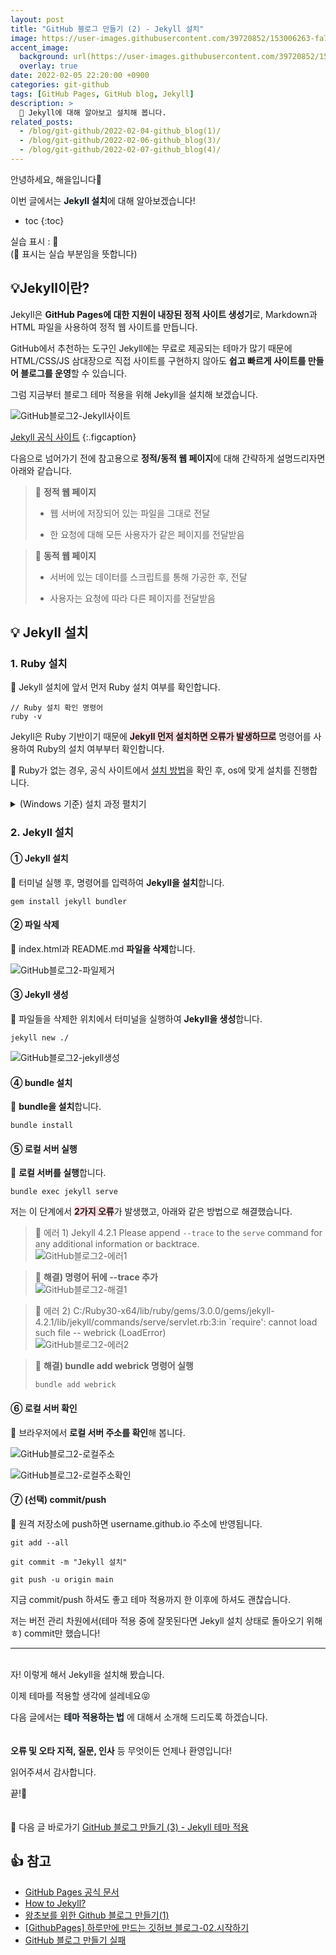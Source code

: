 ```yaml
---
layout: post
title: "GitHub 블로그 만들기 (2) - Jekyll 설치"
image: https://user-images.githubusercontent.com/39720852/153006263-fa7a3d15-69b6-455a-a540-e7964fd951b9.png
accent_image:
  background: url(https://user-images.githubusercontent.com/39720852/152405232-29b296d1-653c-4505-ad3c-07fd5a680d17.png) center/cover
  overlay: true
date: 2022-02-05 22:20:00 +0900
categories: git-github
tags: [GitHub Pages, GitHub blog, Jekyll]
description: >
  🧪 Jekyll에 대해 알아보고 설치해 봅니다.
related_posts:
  - /blog/git-github/2022-02-04-github_blog(1)/
  - /blog/git-github/2022-02-06-github_blog(3)/
  - /blog/git-github/2022-02-07-github_blog(4)/
---
```


안녕하세요, 해을입니다🦖

이번 글에서는 <span style="background-color:#f1f8ff">**Jekyll 설치**</span>에 대해 알아보겠습니다!

* toc
{:toc}

실습 표시 : 🥨  
(🥨 표시는 실습 부분임을 뜻합니다)

## 💡Jekyll이란?

Jekyll은 **GitHub Pages에 대한 지원이 내장된 정적 사이트 생성기**로, Markdown과 HTML 파일을 사용하여 정적 웹 사이트를 만듭니다.

GitHub에서 추천하는 도구인 Jekyll에는 무료로 제공되는 테마가 많기 때문에 HTML/CSS/JS 삼대장으로 직접 사이트를 구현하지 않아도 **쉽고 빠르게 사이트를 만들어 블로그를 운영**할 수 있습니다.

그럼 지금부터 블로그 테마 적용을 위해 Jekyll을 설치해 보겠습니다.

![GitHub블로그2-Jekyll사이트](https://user-images.githubusercontent.com/39720852/152536699-5ace9b9a-3999-469b-8ff8-3c1a79c9b08d.png)

[Jekyll 공식 사이트](https://jekyllrb-ko.github.io/)
{:.figcaption}

다음으로 넘어가기 전에 참고용으로 **정적/동적 웹 페이지**에 대해 간략하게 설명드리자면 아래와 같습니다.

> 📌 **정적 웹 페이지**  
>
> * 웹 서버에 저장되어 있는 파일을 그대로 전달
>
> * 한 요청에 대해 모든 사용자가 같은 페이지를 전달받음

> 📌 **동적 웹 페이지**
>
> * 서버에 있는 데이터를 스크립트를 통해 가공한 후, 전달
>
> * 사용자는 요청에 따라 다른 페이지를 전달받음

## 💡 Jekyll 설치

### 1. Ruby 설치

🥨 Jekyll 설치에 앞서 먼저 Ruby 설치 여부를 확인합니다.

```
// Ruby 설치 확인 명령어
ruby -v
```

Jekyll은 Ruby 기반이기 때문에 <span style="background-color:#ffdce0">**Jekyll 먼저 설치하면 오류가 발생하므로**</span> 명령어를 사용하여 Ruby의 설치 여부부터 확인합니다.

🥨 Ruby가 없는 경우, 공식 사이트에서 [설치 방법](https://www.ruby-lang.org/ko/documentation/installation/)을 확인 후, os에 맞게 설치를 진행합니다.

<details> 
<summary>(Windows 기준) 설치 과정 펼치기</summary>
<div markdown="1">

1. [다운로드 페이지]((https://rubyinstaller.org/))에 들어가서 **'=>' 표시가 있는 Installer를 다운로드한 후, 실행**합니다.

    ![GitHub블로그2-ruby인스톨러](https://user-images.githubusercontent.com/39720852/152679646-e61f1305-e286-414e-ba5a-8e990b4770e1.png){: width="450"}

2. Select Components 단계에서 **체크박스를 모두 선택**합니다.

    ![GitHub블로그2-ruby인스톨러실행](https://user-images.githubusercontent.com/39720852/152681201-92bddd7d-0fe4-489c-9246-8397bc70dcb5.png)

3. Installer가 종료되고 터미널이 실행되면 **'1' 입력 후, 엔터**를 누릅니다.

    ![GitHub블로그2-ruby설치1](https://user-images.githubusercontent.com/39720852/152683476-0a6373ed-dd58-4fd6-a995-248b9b43713a.png)

4. 설치가 완료된 후, 엔터를 누르면 터미널이 종료됩니다.

    ![GitHub블로그2-ruby설치2](https://user-images.githubusercontent.com/39720852/152683505-80f93d14-278b-45c5-9289-e94bd06781f4.png)

5. 터미널을 실행하여 **Ruby 설치 확인 명령어**를 입력한 후, Ruby 버전이 뜬다면 설치 완료!

    ![GitHub블로그2-ruby설치확인](https://user-images.githubusercontent.com/39720852/152683522-16338f0b-9b14-4062-a999-82f1be8ed49f.png)

</div>
</details>

### 2. Jekyll 설치

#### ① Jekyll 설치

🥨 터미널 실행 후, 명령어를 입력하여 **Jekyll을 설치**합니다.

```
gem install jekyll bundler
```

#### ② 파일 삭제

🥨 index.html과 README.md **파일을 삭제**합니다.

![GitHub블로그2-파일제거](https://user-images.githubusercontent.com/39720852/152684112-7296a5a1-9523-4926-b6fa-0e97b6b58ff3.png)

#### ③ Jekyll 생성

🥨 파일들을 삭제한 위치에서 터미널을 실행하여 **Jekyll을 생성**합니다.

```
jekyll new ./
```

![GitHub블로그2-jekyll생성](https://user-images.githubusercontent.com/39720852/152684517-dc053381-ccce-4d2e-b2f0-f40ed16e6de0.png)

#### ④ bundle 설치

🥨 **bundle을 설치**합니다.

```
bundle install
```

#### ⑤ 로컬 서버 실행
🥨 **로컬 서버를 실행**합니다.

```
bundle exec jekyll serve
```

저는 이 단계에서 <span style="background-color:#ffdce0">**2가지 오류**</span>가 발생했고, 아래와 같은 방법으로 해결했습니다.

> 📌 에러 1) Jekyll 4.2.1   Please append `--trace` to the `serve` command for any additional information or backtrace.  
![GitHub블로그2-에러1](https://user-images.githubusercontent.com/39720852/152685266-20ae57d1-eb81-4406-a8f2-4d54c06d08ba.png)

> 📌 **해결) 명령어 뒤에 --trace 추가**  
![GitHub블로그2-해결1](https://user-images.githubusercontent.com/39720852/152688222-21ee431a-be2c-42a1-9bec-234333ca3d47.png)

> 📌 에러 2) C:/Ruby30-x64/lib/ruby/gems/3.0.0/gems/jekyll-4.2.1/lib/jekyll/commands/serve/servlet.rb:3:in `require': cannot load such file -- webrick (LoadError)  
![GitHub블로그2-에러2](https://user-images.githubusercontent.com/39720852/152688507-73028291-579b-4e37-9564-74080c703852.png)

> 📌 **해결) bundle add webrick 명령어 실행**
> ```
> bundle add webrick
> ```

#### ⑥ 로컬 서버 확인

🥨 브라우저에서 **로컬 서버 주소를 확인**해 봅니다.

![GitHub블로그2-로컬주소](https://user-images.githubusercontent.com/39720852/152688667-64db2677-d032-4222-92f8-39b7a8cb6277.png)

![GitHub블로그2-로컬주소확인](https://user-images.githubusercontent.com/39720852/152688733-842e3809-dfe4-4eed-8699-8ab31d3f0499.png)

#### ⑦ (선택) commit/push

🥨 원격 저장소에 push하면 username.github.io 주소에 반영됩니다.

```
git add --all

git commit -m "Jekyll 설치"

git push -u origin main
```

지금 commit/push 하셔도 좋고 테마 적용까지 한 이후에 하셔도 괜찮습니다.

저는 버전 관리 차원에서(테마 적용 중에 잘못된다면 Jekyll 설치 상태로 돌아오기 위해ㅎ) commit만 했습니다!

---

<br/>
자! 이렇게 해서 Jekyll을 설치해 봤습니다.

이제 테마를 적용할 생각에 설레네요😝

다음 글에서는 <span style="background-color:#f1f8ff">**테마 적용하는 법**</span> 에 대해서 소개해 드리도록 하겠습니다.
<br/><br/><br/>
**오류 및 오타 지적, 질문, 인사** 등 무엇이든 언제나 환영입니다!

읽어주셔서 감사합니다.

끝!🦕
<br/><br/><br/>
🔗 다음 글 바로가기 [GitHub 블로그 만들기 (3) - Jekyll 테마 적용](/blog/git-github/2022-02-06-github_blog(3))

## 👍 참고

* [GitHub Pages 공식 문서](https://docs.github.com/en/pages/setting-up-a-github-pages-site-with-jekyll/about-github-pages-and-jekyll#front-matter)
* [How to Jekyll?](https://wikidocs.net/91460)
* [왕초보를 위한 Github 블로그 만들기(1)](https://zeddios.tistory.com/1222)
* [[GithubPages] 하루만에 만드는 깃허브 블로그-02.시작하기](https://khw11044.github.io/blog/githubpages/2020-12-26-making-blog-02/)
* [GitHub 블로그 만들기 실패](https://medium.com/@kyuchul2/github-%EB%B8%94%EB%A1%9C%EA%B7%B8-%EB%A7%8C%EB%93%A4%EA%B8%B0-%EC%8B%A4%ED%8C%A8-58eae3416a8c)
